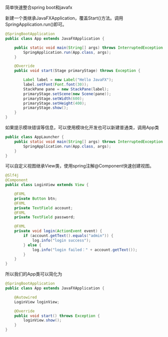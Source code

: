 简单快速整合spring boot和javafx

新建一个类继承JavaFXApplication，覆盖Start()方法。调用SpringApplication.run()即可。

```java
@SpringBootApplication
public class App extends JavaFXApplication {

    public static void main(String[] args) throws InterruptedException {
        SpringApplication.run(App.class, args);
    }

    @Override
    public void start(Stage primaryStage) throws Exception {

        Label label = new Label("Hello JavaFX");
        label.setFont(Font.font(30));
        StackPane pane = new StackPane(label);
        primaryStage.setScene(new Scene(pane));
        primaryStage.setWidth(600);
        primaryStage.setHeight(400);
        primaryStage.show();
    }
}
```

如果提示模块错误等信息，可以使用模块化开发也可以新建普通类，调用App类
```java
public class AppLauncher {
    public static void main(String[] args) throws InterruptedException {
        SpringApplication.run(App.class, args);
    }
}
```

可以自定义视图继承View类，使用spring注解@Component快速创建视图。
```java
@Slf4j
@Component
public class LoginView extends View {

    @FXML
    private Button btn;
    @FXML
    private TextField account;
    @FXML
    private TextField password;

    @FXML
    private void login(ActionEvent event) {
        if (account.getText().equals("admin")) {
            log.info("login success");
        } else {
            log.info("login failed：" + account.getText());
        }
    }
}
```

所以我们的App类可以简化为
```java
@SpringBootApplication
public class App extends JavaFXApplication {

    @Autowired
    LoginView loginView;

    @Override
    public void start() throws Exception {
        loginView.show();
    }
}
```
